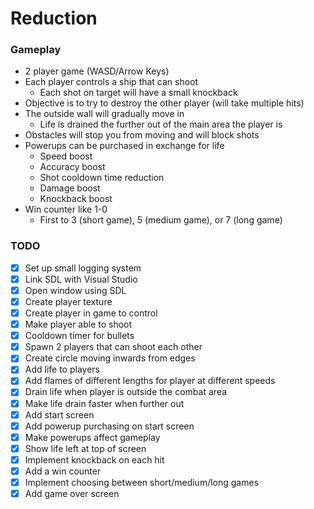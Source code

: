 # Reduction

### Gameplay
- 2 player game (WASD/Arrow Keys)
- Each player controls a ship that can shoot
    - Each shot on target will have a small knockback
- Objective is to try to destroy the other player (will take multiple hits)
- The outside wall will gradually move in
    - Life is drained the further out of the main area the player is
- Obstacles will stop you from moving and will block shots
- Powerups can be purchased in exchange for life
    - Speed boost
    - Accuracy boost
    - Shot cooldown time reduction
    - Damage boost
    - Knockback boost
- Win counter like 1-0
    - First to 3 (short game), 5 (medium game), or 7 (long game)

### TODO
- [x] Set up small logging system
- [x] Link SDL with Visual Studio
- [x] Open window using SDL
- [x] Create player texture
- [x] Create player in game to control
- [x] Make player able to shoot
- [x] Cooldown timer for bullets
- [x] Spawn 2 players that can shoot each other
- [x] Create circle moving inwards from edges
- [x] Add life to players
- [x] Add flames of different lengths for player at different speeds
- [x] Drain life when player is outside the combat area
- [x] Make life drain faster when further out
- [x] Add start screen
- [x] Add powerup purchasing on start screen
- [x] Make powerups affect gameplay
- [x] Show life left at top of screen
- [x] Implement knockback on each hit
- [x] Add a win counter
- [x] Implement choosing between short/medium/long games
- [x] Add game over screen
